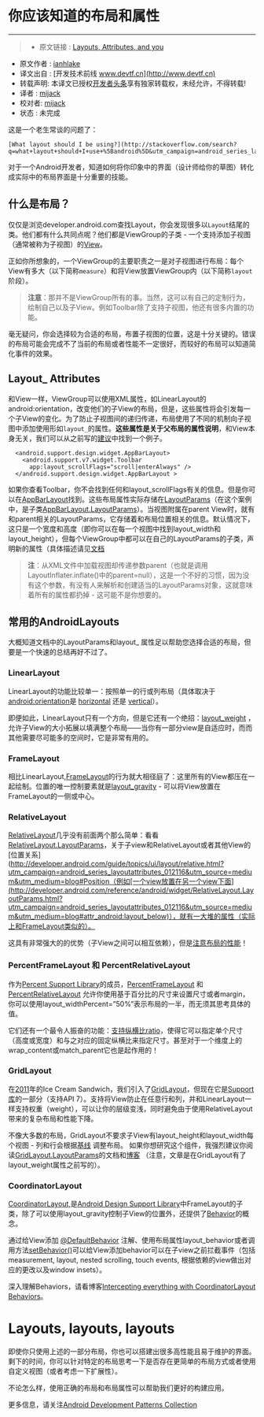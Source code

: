 # 你应该知道的布局和属性
---

> * 原文链接 : [Layouts, Attributes, and you](https://medium.com/google-developers/layouts-attributes-and-you-9e5a4b4fe32c#.egixi9sq1)
* 原文作者 : [ianhlake](https://medium.com/@ianhlake)
* 译文出自 : [开发技术前线 www.devtf.cn](http://www.devtf.cn)
* 转载声明: 本译文已授权[开发者头条](http://toutiao.io/download)享有独家转载权，未经允许，不得转载!
* 译者 : [mijack](https://github.com/mijack)
* 校对者: [mijack](https://github.com/mijack)  
* 状态 :  未完成

这是一个老生常谈的问题了：

    [What layout should I be using?](http://stackoverflow.com/search?q=what+layout+should+I+use+%5Bandroid%5D&utm_campaign=android_series_layoutattributes_012116&utm_source=medium&utm_medium=blog)


对于一个Android开发者，知道如何将你印象中的界面（设计师给你的草图）转化成实际中的布局界面是十分重要的技能。

## 什么是布局？

仅仅是浏览developer.android.com查找Layout，你会发现很多以`Layout`结尾的类。他们都有什么共同点呢？他们都是ViewGroup的子类 - 一个支持添加子视图（通常被称为子视图）的[View](http://developer.android.com/reference/android/view/View.html?utm_campaign=android_series_layoutattributes_012116&utm_source=medium&utm_medium=blog)。

正如你所想象的，一个ViewGroup的主要职责之一是对子视图进行布局：每个View有多大（以下简称`measure`）和将View放置ViewGroup内（以下简称`layout`阶段）。

>**注意**：那并不是ViewGroup所有的事。当然，这可以有自己的定制行为，绘制自己以及子View。例如Toolbar除了支持子视图，他还有很多内置的功能。

毫无疑问，你会选择较为合适的布局，布置子视图的位置，这是十分关键的。错误的布局可能会完成不了当前的布局或者性能不一定很好，而较好的布局可以知道简化事件的效果。

## Layout_ Attributes

和View一样，ViewGroup可以使用XML属性，如LinearLayout的android:orientation，改变他们的子View的布局，但是，这些属性将会引发每一个子View的变化。为了防止子视图间的递归传递，布局使用了不同的机制向子视图中添加使用形如`layout_`的属性。**这些属性是关于父布局的属性说明**，和View本身无关，我们可以从之前写的[建议](https://plus.google.com/+IanLake/posts/Hepj6KynZD5?utm_campaign=android_series_layoutattributes_012116&utm_source=medium&utm_medium=blog)中找到一个例子。

```
  <android.support.design.widget.AppBarLayout>
    <android.support.v7.widget.Toolbar
      app:layout_scrollFlags="scroll|enterAlways" />
  </android.support.design.widget.AppBarLayout >
```

如果你查看Toolbar，你不会找到任何和layout_scrollFlags有关的信息。但是你可以在[AppBarLayout](http://developer.android.com/reference/android/support/design/widget/AppBarLayout.html?utm_campaign=android_series_layoutattributes_012116&utm_source=medium&utm_medium=blog)找到。这些布局属性实际存储在[LayoutParams](http://developer.android.com/reference/android/view/ViewGroup.LayoutParams.html?utm_campaign=android_series_layoutattributes_012116&utm_source=medium&utm_medium=blog)（在这个案例中，是子类[AppBarLayout.LayoutParams](http://developer.android.com/reference/android/support/design/widget/AppBarLayout.LayoutParams.html?utm_campaign=android_series_layoutattributes_012116&utm_source=medium&utm_medium=blog)）。当视图附属在parent View时，就有和parent相关的LayoutParams，它存储着和布局位置相关的信息。默认情况下，这只是一个宽度和高度（即你可以在每一个视图中找到layout_width和layout_height），但每个ViewGroup中都可以在自己的LayoutParams的子类，声明新的属性（具体描述请见[文档](http://developer.android.com/guide/topics/ui/declaring-layout.html?utm_campaign=android_series_layoutattributes_012116&utm_source=medium&utm_medium=blog#layout-params)

>**注**：从XML文件中加载视图却传递参数parent（也就是调用LayoutInflater.inflate()中的parent=null），这是一个不好的习惯，因为没有这个参数，有没有人来解析和创建适当的LayoutParams对象，这就意味着所有的属性都扔掉 - 这可能不是你想要的。

## 常用的AndroidLayouts

大概知道文档中的LayoutParams和layout_ 属性足以帮助您选择合适的布局，但要是一个快速的总结再好不过了。
### LinearLayout

LinearLayout的功能比较单一：按照单一的行或列布局（具体取决于[android:orientation](http://developer.android.com/reference/android/widget/LinearLayout.html?utm_campaign=android_series_layoutattributes_012116&utm_source=medium&utm_medium=blog#attr_android:orientation)是 [horizontal](http://developer.android.com/reference/android/widget/LinearLayout.html?utm_campaign=android_series_layoutattributes_012116&utm_source=medium&utm_medium=blog#HORIZONTAL) 还是 [vertical](http://developer.android.com/reference/android/widget/LinearLayout.html?utm_campaign=android_series_layoutattributes_012116&utm_source=medium&utm_medium=blog#VERTICAL)）。

即便如此，LinearLayout只有一个方向，但是它还有一个绝招：[layout_weight](http://developer.android.com/guide/topics/ui/layout/linear.html?utm_campaign=android_series_layoutattributes_012116&utm_source=medium&utm_medium=blog#Weight) ，允许子View的大小拓展以填满整个布局——当你有一部分view是自适应时，而而其他需要尽可能多的空间时，它是非常有用的。
### FrameLayout

相比LinearLayout,[FrameLayout](http://developer.android.com/reference/android/widget/FrameLayout.html?utm_campaign=android_series_layoutattributes_012116&utm_source=medium&utm_medium=blog)的行为就大相径庭了：这里所有的View都压在一起绘制。位置的唯一控制要素就是[layout_gravity](http://developer.android.com/reference/android/widget/FrameLayout.LayoutParams.html?utm_campaign=android_series_layoutattributes_012116&utm_source=medium&utm_medium=blog#attr_android:layout_gravity) - 可以将View放置在FrameLayout的一侧或中心。

### RelativeLayout


[RelativeLayout](http://developer.android.com/reference/android/widget/RelativeLayout.html?utm_campaign=android_series_layoutattributes_012116&utm_source=medium&utm_medium=blog)几乎没有前面两个那么简单：看看[RelativeLayout.LayoutParams](http://developer.android.com/reference/android/widget/RelativeLayout.LayoutParams.html?utm_campaign=android_series_layoutattributes_012116&utm_source=medium&utm_medium=blog)，关于子view和RelativeLayout或者其他View的[位置关系](http://developer.android.com/guide/topics/ui/layout/relative.html?utm_campaign=android_series_layoutattributes_012116&utm_source=medium&utm_medium=blog#Position（例如[一个view放置在另一个view下面](http://developer.android.com/reference/android/widget/RelativeLayout.LayoutParams.html?utm_campaign=android_series_layoutattributes_012116&utm_source=medium&utm_medium=blog#attr_android:layout_below)），就有一大堆的属性（实际上和FrameLayout类似的）。


这具有非常强大的的优势（子View之间可以相互依赖），但是[注意布局的性能](https://www.youtube.com/watch?v=dB3_vgS-Uqo?utm_campaign=android_series_layoutattributes_012116&utm_source=medium&utm_medium=blog)！

### PercentFrameLayout 和 PercentRelativeLayout

作为[Percent Support Library](https://plus.google.com/+AndroidDevelopers/posts/C8oaLunpEEj?utm_campaign=android_series_layoutattributes_012116&utm_source=medium&utm_medium=blog)的成员，[PercentFrameLayout](http://developer.android.com/reference/android/support/percent/PercentFrameLayout.html?utm_campaign=android_series_layoutattributes_012116&utm_source=medium&utm_medium=blog) 和 [PercentRelativeLayout](http://developer.android.com/reference/android/support/percent/PercentRelativeLayout.html?utm_campaign=android_series_layoutattributes_012116&utm_source=medium&utm_medium=blog) 允许你使用基于百分比的尺寸来设置尺寸或者margin，你可以使用layout_widthPercent=”50%”表示布局的一半，而无须其思考具体的值。


它们还有一个最令人振奋的功能：[支持纵横比ratio](https://plus.google.com/+AndroidDevelopers/posts/ZQS29a5yroK?utm_campaign=android_series_layoutattributes_012116&utm_source=medium&utm_medium=blog)，使得它可以指定单个尺寸（高度或宽度）和与之对应的固定纵横比来指定尺寸。甚至对于一个维度上的wrap_content或match_parent它也是起作用的！

### GridLayout


在[2011](http://android-developers.blogspot.com/2011/11/new-layout-widgets-space-and-gridlayout.html?utm_campaign=android_series_layoutattributes_012116&utm_source=medium&utm_medium=blog)年的Ice Cream Sandwich，我们引入了[GridLayout](http://developer.android.com/reference/android/support/v7/widget/GridLayout.html?utm_campaign=android_series_layoutattributes_012116&utm_source=medium&utm_medium=blog)，但现在它是[Support库](http://developer.android.com/tools/support-library/features.html?utm_campaign=android_series_layoutattributes_012116&utm_source=medium&utm_medium=blog#v7-gridlayout)的一部分（支持API 7）。支持将View防止在任意行和列，并和LinearLayout一样支持权重（weight），可以让你的层级变浅，同时避免由于使用RelativeLayout带来的复杂布局和性能下降。

不像大多数的布局，GridLayout不要求子View有layout_height和layout_width每个视图 - 列和行会根据[基线](http://developer.android.com/reference/android/support/v7/widget/GridLayout.Alignment.html?utm_campaign=android_series_layoutattributes_012116&utm_source=medium&utm_medium=blog) 调整布局。
如果你想研究这个组件，我强烈建议你阅读[GridLayout.LayoutParams](http://developer.android.com/reference/android/support/v7/widget/GridLayout.LayoutParams.html?utm_campaign=android_series_layoutattributes_012116&utm_source=medium&utm_medium=blog)的文档和[博客](http://android-developers.blogspot.com/2011/11/new-layout-widgets-space-and-gridlayout.html?utm_campaign=android_series_layoutattributes_012116&utm_source=medium&utm_medium=blog) （注意，文章是在GridLayout有了layout_weight属性之前写的）。

### CoordinatorLayout


[CoordinatorLayout](http://developer.android.com/reference/android/support/design/widget/CoordinatorLayout.html?utm_campaign=android_series_layoutattributes_012116&utm_source=medium&utm_medium=blog),是[Android Design Support Library](http://android-developers.blogspot.com/2015/05/android-design-support-library.html?utm_campaign=android_series_layoutattributes_012116&utm_source=medium&utm_medium=blog)中FrameLayout的子类，除了可以使用layout_gravity控制子View的位置外，还提供了[Behavior](http://developer.android.com/reference/android/support/design/widget/CoordinatorLayout.Behavior.html?utm_campaign=android_series_layoutattributes_012116&utm_source=medium&utm_medium=blog)的概念。

通过给View添加 [@DefaultBehavior](http://developer.android.com/reference/android/support/design/widget/CoordinatorLayout.DefaultBehavior.html?utm_campaign=android_series_layoutattributes_012116&utm_source=medium&utm_medium=blog) 注解、使用布局属性layout_behavior或者调用方法[setBehavior()](http://developer.android.com/reference/android/support/design/widget/CoordinatorLayout.LayoutParams.html?utm_campaign=android_series_layoutattributes_012116&utm_source=medium&utm_medium=blog#setBehavior%28android.support.design.widget.CoordinatorLayout.Behavior%29)可以给View添加behavior可以在子view之前拦截事件（包括measurement, layout, nested scrolling, touch events, 根据依赖的view做出对应的更改以及window insets）。

深入理解Behaviors，请看博客[Intercepting everything with CoordinatorLayout Behaviors](https://medium.com/google-developers/intercepting-everything-with-coordinatorlayout-behaviors-8c6adc140c26?utm_campaign=android_series_layoutattributes_012116&utm_source=medium&utm_medium=blog)。

# Layouts, layouts, layouts

即使你只使用上述的一部分布局，你也可以搭建出很多高性能且易于维护的界面。剩下的时间，你可以针对特定的布局思考一下是否存在更简单的布局方式或者使用自定义视图（或者考虑一下扩展性）。

不论怎么样，使用正确的布局和布局属性可以帮助我们更好的构建应用。

更多信息，请关注[Android Development Patterns Collection](https://plus.google.com/collection/sLR0p?utm_campaign=android_series_layoutattributes_012116&utm_source=medium&utm_medium=blog)
